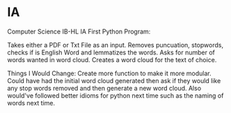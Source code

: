 # IA
Computer Science IB-HL IA
First Python Program:

Takes either a PDF or Txt File as an input.
Removes puncuation, stopwords, checks if is English Word and lemmatizes the words.
Asks for number of words wanted in word cloud.
Creates a word cloud for the text of choice.

Things I Would Change:
Create more function to make it more modular.
Could have had the initial word cloud generated then ask if they would like any stop words removed and then generate a new word cloud. 
Also would've followed better idioms for python next time such as the naming of words next time. 
